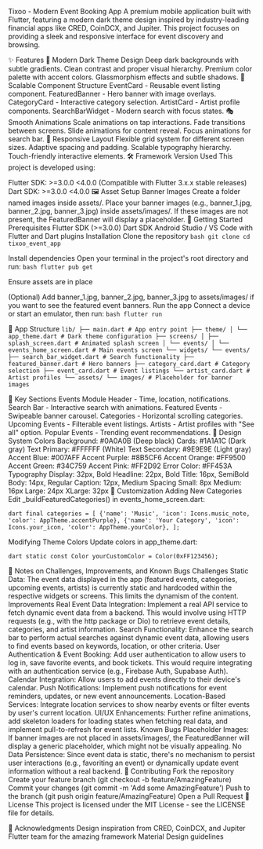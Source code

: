 Tixoo - Modern Event Booking App
A premium mobile application built with Flutter, featuring a modern dark theme design inspired by industry-leading financial apps like CRED, CoinDCX, and Jupiter. This project focuses on providing a sleek and responsive interface for event discovery and browsing.

✨ Features
🎨 Modern Dark Theme Design
Deep dark backgrounds with subtle gradients.
Clean contrast and proper visual hierarchy.
Premium color palette with accent colors.
Glassmorphism effects and subtle shadows.
🧩 Scalable Component Structure
EventCard - Reusable event listing component.
FeaturedBanner - Hero banner with image overlays.
CategoryCard - Interactive category selection.
ArtistCard - Artist profile components.
SearchBarWidget - Modern search with focus states.
🎭 Smooth Animations
Scale animations on tap interactions.
Fade transitions between screens.
Slide animations for content reveal.
Focus animations for search bar.
📱 Responsive Layout
Flexible grid system for different screen sizes.
Adaptive spacing and padding.
Scalable typography hierarchy.
Touch-friendly interactive elements.
🛠️ Framework Version Used
This project is developed using:

Flutter SDK: >=3.0.0 <4.0.0 (Compatible with Flutter 3.x.x stable releases)
Dart SDK: >=3.0.0 <4.0.0
🖼️ Asset Setup
Banner Images
Create a folder named images inside assets/.
Place your banner images (e.g., banner_1.jpg, banner_2.jpg, banner_3.jpg) inside assets/images/. If these images are not present, the FeaturedBanner will display a placeholder.
🚀 Getting Started
Prerequisites
Flutter SDK (>=3.0.0)
Dart SDK
Android Studio / VS Code with Flutter and Dart plugins
Installation
Clone the repository ```bash git clone cd tixoo_event_app ```

Install dependencies Open your terminal in the project's root directory and run: ```bash flutter pub get ```

Ensure assets are in place

(Optional) Add banner_1.jpg, banner_2.jpg, banner_3.jpg to assets/images/ if you want to see the featured event banners.
Run the app Connect a device or start an emulator, then run: ```bash flutter run ```

📐 App Structure
``` lib/ ├── main.dart # App entry point ├── theme/ │ └── app_theme.dart # Dark theme configuration ├── screens/ │ ├── splash_screen.dart # Animated splash screen │ └── events/ │ └── events_home_screen.dart # Main events screen └── widgets/ └── events/ ├── search_bar_widget.dart # Search functionality ├── featured_banner.dart # Hero banners ├── category_card.dart # Category selection ├── event_card.dart # Event listings └── artist_card.dart # Artist profiles └── assets/ └── images/ # Placeholder for banner images ```

🎯 Key Sections
Events Module
Header - Time, location, notifications.
Search Bar - Interactive search with animations.
Featured Events - Swipeable banner carousel.
Categories - Horizontal scrolling categories.
Upcoming Events - Filterable event listings.
Artists - Artist profiles with "See all" option.
Popular Events - Trending event recommendations.
🎨 Design System
Colors
Background: #0A0A0B (Deep black)
Cards: #1A1A1C (Dark gray)
Text Primary: #FFFFFF (White)
Text Secondary: #9E9E9E (Light gray)
Accent Blue: #007AFF
Accent Purple: #8B5CF6
Accent Orange: #FF9500
Accent Green: #34C759
Accent Pink: #FF2D92
Error Color: #FF453A
Typography
Display: 32px, Bold
Headline: 22px, Bold
Title: 16px, SemiBold
Body: 14px, Regular
Caption: 12px, Medium
Spacing
Small: 8px
Medium: 16px
Large: 24px
XLarge: 32px
🔧 Customization
Adding New Categories
Edit _buildFeaturedCategories() in events_home_screen.dart:

```dart final categories = [ {'name': 'Music', 'icon': Icons.music_note, 'color': AppTheme.accentPurple}, {'name': 'Your Category', 'icon': Icons.your_icon, 'color': AppTheme.yourColor}, ]; ```

Modifying Theme Colors
Update colors in app_theme.dart:

```dart static const Color yourCustomColor = Color(0xFF123456); ```

📝 Notes on Challenges, Improvements, and Known Bugs
Challenges
Static Data: The event data displayed in the app (featured events, categories, upcoming events, artists) is currently static and hardcoded within the respective widgets or screens. This limits the dynamism of the content.
Improvements
Real Event Data Integration: Implement a real API service to fetch dynamic event data from a backend. This would involve using HTTP requests (e.g., with the http package or Dio) to retrieve event details, categories, and artist information.
Search Functionality: Enhance the search bar to perform actual searches against dynamic event data, allowing users to find events based on keywords, location, or other criteria.
User Authentication & Event Booking: Add user authentication to allow users to log in, save favorite events, and book tickets. This would require integrating with an authentication service (e.g., Firebase Auth, Supabase Auth).
Calendar Integration: Allow users to add events directly to their device's calendar.
Push Notifications: Implement push notifications for event reminders, updates, or new event announcements.
Location-Based Services: Integrate location services to show nearby events or filter events by user's current location.
UI/UX Enhancements: Further refine animations, add skeleton loaders for loading states when fetching real data, and implement pull-to-refresh for event lists.
Known Bugs
Placeholder Images: If banner images are not placed in assets/images/, the FeaturedBanner will display a generic placeholder, which might not be visually appealing.
No Data Persistence: Since event data is static, there's no mechanism to persist user interactions (e.g., favoriting an event) or dynamically update event information without a real backend.
🤝 Contributing
Fork the repository
Create your feature branch (git checkout -b feature/AmazingFeature)
Commit your changes (git commit -m 'Add some AmazingFeature')
Push to the branch (git push origin feature/AmazingFeature)
Open a Pull Request
📄 License
This project is licensed under the MIT License - see the LICENSE file for details.

🙏 Acknowledgments
Design inspiration from CRED, CoinDCX, and Jupiter
Flutter team for the amazing framework
Material Design guidelines
